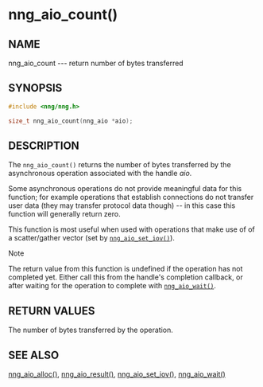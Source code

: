 # nng_aio_count()

## NAME

nng_aio_count --- return number of bytes transferred

## SYNOPSIS

```c
#include <nng/nng.h>

size_t nng_aio_count(nng_aio *aio);
```

## DESCRIPTION

The `nng_aio_count()` returns the number of bytes transferred by the
asynchronous operation associated with the handle _aio_.

Some asynchronous operations do not provide meaningful data for this
function; for example operations that establish connections do not
transfer user data (they may transfer protocol data though) -- in this case
this function will generally return zero.

This function is most useful when used with operations that make use of
of a scatter/gather vector (set by [`nng_aio_set_iov()`](nng_aio_set_iov.md)).

> [!NOTE]
> The return value from this function is undefined if the operation
> has not completed yet.
> Either call this from the handle's completion callback,
> or after waiting for the operation to complete with
> [`nng_aio_wait()`](nng_aio_wait.md).

## RETURN VALUES

The number of bytes transferred by the operation.

## SEE ALSO

[nng_aio_alloc()](nng_aio_alloc.md),
[nng_aio_result()](nng_aio_result.md),
[nng_aio_set_iov()](nng_aio_set_iov.md),
[nng_aio_wait()](nng_aio_wait.md)
